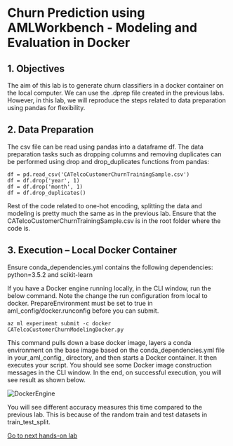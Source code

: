 # Churn Prediction using AMLWorkbench - Modeling and Evaluation in Docker

## 1. Objectives

The aim of this lab is to generate churn classifiers in a docker container on the local computer. We can use the .dprep file created in the previous labs. However, in this lab, we will reproduce the steps related to data preparation using pandas for flexibility.

## 2. Data Preparation

The csv file can be read using pandas into a dataframe df. The data preparation tasks such as dropping columns and removing duplicates can be performed using drop and drop_duplicates functions from pandas:

```
df = pd.read_csv('CATelcoCustomerChurnTrainingSample.csv')
df = df.drop('year', 1)
df = df.drop('month', 1)
df = df.drop_duplicates()
```
Rest of the code related to one-hot encoding, splitting the data and modeling is pretty much the same as in the previous lab. Ensure that the CATelcoCustomerChurnTrainingSample.csv is in the root folder where the code is.

## 3. Execution – Local Docker Container

Ensure conda_dependencies.yml contains the following dependencies:
python=3.5.2 and scikit-learn

If you have a Docker engine running locally, in the CLI window, run the below command. Note the change the run configuration from local to docker. PrepareEnvironment must be set to true in aml_config/docker.runconfig before you can submit.

```
az ml experiment submit -c docker CATelcoCustomerChurnModelingDocker.py
```

This command pulls down a base docker image, layers a conda environment on the base image based on the conda_dependencies.yml file in your_aml_config_ directory, and then starts a Docker container. It then executes your script. You should see some Docker image construction messages in the CLI window. In the end, on successful execution, you will see result as shown below.

![DockerEngine](https://github.com/Azure/Vienna-Learning-Path/blob/master/Data%20Scientist/ChurnAnalytics/Labs/Images/DockerEngine.png)

You will see different accuracy measures this time compared to the previous lab. This is because of the random train and test datasets in train_test_split.


[Go to next hands-on lab](https://github.com/Azure/MachineLearningSamples-ChurnPrediction/blob/master/Docs/Operationalization.md)
